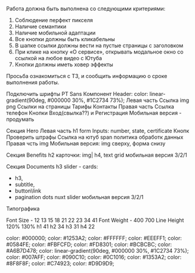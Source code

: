 Работа должна быть выполнена со следующими критериями:

1. Соблюдение перфект пикселя
2. Наличие семантики
3. Наличие мобильной адаптации
4. Все кнопки должны быть кликабельны
5. В шапке ссылки должны вести на пустые страницы с заголовком
12. При клике на кнопку «О сервисе», открывать модальное окно со ссылкой на любое видео с Ютуба
8. Кнопки должны иметь ховер эффекты

Просьба ознакомиться с ТЗ, и сообщить информацию о сроке выполнения работы.


Подключить шрифты PT Sans 
Компонент Header:
color: linear-gradient(90deg, #000000 30%, #1C2734 73%);
Левая часть
Ссылка img png
Ссылки на страницы Тарифы Контакты
Правая часть
Ссылка телефон
Кнопки Вход(свылка??) и Регистрация
Мобильная версия - продумать

Секция Hero
Левая часть
h1
form
Inputs: number, state, certificate
Кнопк Проверить штрафы
Ссылка на ютуб
span политика обработк данных
Правая чсть 
img
Мобильная версия: img сверху, форма снизу

Секция Benefits
h2
карточки: img| h4, text
grid
мобильная версия 3/2/1

Секция Documents
h3
slider - cards: 
- h3, 
- subtitle, 
- button\link 
- pagination dots
nuxt slider
мобильная версия 3/2/1

Типографика

Font Size - 12 13 15 18 21 22 23 34 41
Font Weight - 400 700
Line Height 120% 130%
h1 41
h2 34
h3 31
h4 22

color: #000000;
color: #1253A2;
color: #FFFFFF;
color: #EEEFF1;
color: #0584FE;
color: #FBFCFD;
color: #FD8301;
color: #BCBCBC;
color: #A6B7D478;
color: linear-gradient(90deg, #000000 30%, #1C2734 73%);
color: #007AFF;
color: #090C10;
color: #0C1016;
color: #1353A2;
color: #8F8F8F;
color: #C74923;
color: #D9D9D9;
